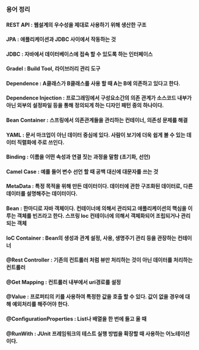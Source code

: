 ### 용어 정리

#### REST API : 웹설계의 우수성을 제대로 사용하기 위해 생산한 구조
#### JPA : 애플리케이션과 JDBC 사이에서 작동하는 것
#### JDBC : 자바에서 데이터베이스에 접속 할 수 있도록 하는 인터페이스
#### Gradel : Build Tool, 라이브러리 관리 도구
#### Dependence : A클래스가 B클래스를 사용 할 때 A는 B에 의존하고 있다고 한다.
#### Dependence Injection : 프로그래밍에서 구성요소간의 의존 관계가 소스코드 내부가 아닌 외부의 설정파일 등을 통해 정의되게 하는 디자인 패턴 중의 하나이다.
#### Bean Container : 스프링에서 의존관계들을 관리하는 컨테이너, 의존성 문제를 해결
#### YAML : 문서 마크업이 아닌 데이터 중심에 있다. 사람이 보기에 더욱 쉽게 볼 수 있는 데이터 직렬화에 주로 쓰인다.
#### Binding : 이름을 어떤 속성과 연결 짓는 과정을 말함 (초기화, 선언)
#### Camel Case : 예를 들어 변수 선언 할 때 공백 대신에 대문자를 쓰는 것
#### MetaData : 특정 목적을 위해 만든 데이터이다. 데이터에 관한 구조화된 데이터로, 다른 데이터를 설명해주는 데이터이다.
#### Bean : 한마디로 자바 객체이다. 컨테이너에 의해서 관리되고 애플리케이션의 핵심을 이루는 객체를 빈즈라고 한다. 스프링 Ioc 컨테이너에 의해서 객체화되어 조립되거나 관리되는 객체
#### IoC Container : Bean의 생성과 관계 설정, 사용, 생명주기 관리 등을 관장하는 컨테이너
#### @Rest Controller : 기존의 컨트롤러 처럼 뷰만 처리하는 것이 아닌 데이터를 처리하는 컨트롤러
#### @Get Mapping : 컨트롤러 내부에서 uri경로를 설정
#### @Value : 프로퍼티의 키를 사용하여 특정한 값을 호출 할 수 있다. 값이 없을 경우에 대해 예외처리를 해주어야 한다.
#### @ConfigurationProperties : List나 배열을 한 번에 들고 올 때
#### @RunWith : JUnit 프레임워크의 테스트 실행 방법을 확장할 때 사용하는 어노테이션이다.
